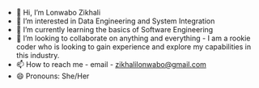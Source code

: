 - 👋 Hi, I’m Lonwabo Zikhali
- 👀 I’m interested in Data Engineering and System Integration
- 🌱 I’m currently learning the basics of Software Engineering
- 💞️ I’m looking to collaborate on anything and everything - I am a rookie coder who is looking to gain experience and explore my capabilities in this industry.
- 📫 How to reach me - email - zikhalilonwabo@gmail.com
- 😄 Pronouns: She/Her

<!---
LonwaboZikhali/LonwaboZikhali is a ✨ special ✨ repository because its `README.md` (this file) appears on your GitHub profile.
You can click the Preview link to take a look at your changes.
--->

